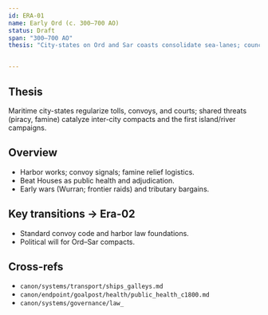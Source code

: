 ```yaml
---
id: ERA-01
name: Early Ord (c. 300–700 AO)
status: Draft
span: "300–700 AO"
thesis: "City-states on Ord and Sar coasts consolidate sea-lanes; councils, temple courts, and levy fleets emerge from practical needs (tolls, hygiene, famine control)."


---
```


## Thesis
Maritime city-states regularize tolls, convoys, and courts; shared threats (piracy, famine) catalyze inter-city compacts and the first island/river campaigns.

## Overview
- Harbor works; convoy signals; famine relief logistics.
- Beat Houses as public health and adjudication.
- Early wars (Wurran; frontier raids) and tributary bargains.

## Key transitions → Era-02
- Standard convoy code and harbor law foundations.
- Political will for Ord–Sar compacts.

## Cross-refs
- `canon/systems/transport/ships_galleys.md`
- `canon/endpoint/goalpost/health/public_health_c1800.md`
- `canon/systems/governance/law_`